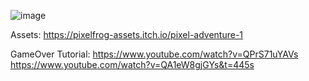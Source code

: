 ![image](https://res.cloudinary.com/libreriaalondra/image/upload/v1751592528/demo_01_aftuyf.png)


Assets:
https://pixelfrog-assets.itch.io/pixel-adventure-1

GameOver Tutorial:
https://www.youtube.com/watch?v=QPrS71uYAVs
https://www.youtube.com/watch?v=QA1eW8gjGYs&t=445s
